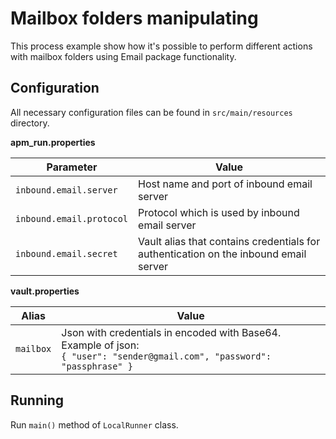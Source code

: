 # Mailbox folders manipulating

This process example show how it's possible to perform different actions with mailbox folders using Email package 
functionality.    

## Configuration
All necessary configuration files can be found in `src/main/resources` directory.

**apm_run.properties**

| Parameter     | Value         |
| ------------- |---------------|
| `inbound.email.server` | Host name and port of inbound email server |
| `inbound.email.protocol` | Protocol which is used by inbound email server |
| `inbound.email.secret` | Vault alias that contains credentials for authentication on the inbound email server |

**vault.properties**

| Alias     | Value         |
| ------------- |---------------|
| `mailbox` | Json with credentials in encoded with Base64. Example of json:<br>`{ "user": "sender@gmail.com", "password": "passphrase" }` |

## Running

Run `main()` method of `LocalRunner` class.